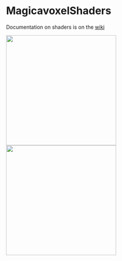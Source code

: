 # MagicavoxelShaders

Documentation on shaders is on the <a href="https://github.com/mrbiggles7719/MagicaVoxelShaders/wiki"> wiki </a>

<img width="300px" src="https://cdna.artstation.com/p/assets/images/images/047/893/454/large/mrbiggles-ca3-a.jpg?1648693986"/>
<img width="300px" src="https://cdna.artstation.com/p/assets/images/images/042/540/770/large/mrbiggles-planet-clouds-1.jpg?1634773420"/>



